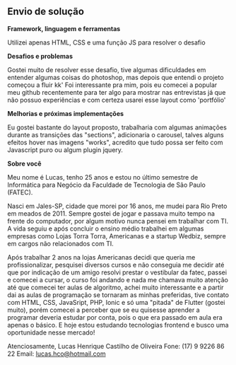 ## Envio de solução

**Framework, linguagem e ferramentas**

Utilizei apenas HTML, CSS e uma função JS para resolver o desafio

**Desafios e problemas**

Gostei muito de resolver esse desafio, tive algumas dificuldades em entender algumas coisas do photoshop, mas depois que entendi o projeto começou a fluir kk'
Foi interessante pra mim, pois eu comecei a popular meu github recentemente para ter algo para mostrar nas entrevistas já que não possuo experiências e com certeza usarei esse layout como 'portfólio'

**Melhorias e próximas implementações**

Eu gostei bastante do layout proposto, trabalharia com algumas animações durante as transições das "sections", adicionaria o carousel, talves alguns efeitos hover nas imagens "works", acredito que tudo possa ser feito com Javascript puro ou algum plugin jquery.

**Sobre você**

Meu nome é Lucas, tenho 25 anos e estou no último semestre de Informática para Negócio da Faculdade de Tecnologia de São Paulo (FATEC).

Nasci em Jales-SP, cidade que morei por 16 anos, me mudei para Rio Preto em meados de 2011. Sempre gostei de jogar e passava muito tempo na frente do computador, por algum motivo nunca pensei em trabalhar com TI. A vida seguiu e após concluir o ensino médio trabalhei em algumas empresas como Lojas Torra Torra, Americanas e a startup Wedbiz, sempre em cargos não relacionados com TI.

Após trabalhar 2 anos na lojas Americanas decidi que queria me profissionalizar, pesquisei diversos cursos e não conseguia me decidir até que por indicação de um amigo resolvi prestar o vestibular da fatec, passei e comecei a cursar, o curso foi andando e nada me chamava muito atenção até que comecei ter aulas de algoritmo, achei muito interessante e a partir dai as aulas de programação se tornaram as minhas preferidas, tive contato com HTML, CSS, JavaSript, PHP, Ionic e só uma "pitada" de Flutter (gostei muito), porém comecei a perceber que se eu quisesse aprender a programar deveria estudar por conta, pois o que era passado em aula era apenas o básico. 
E hoje estou estudando tecnologias frontend e busco uma oportunidade nesse mercado!

Atenciosamente,
Lucas Henrique Castilho de Oliveira
Fone: (17) 9 9226 86 22
Email: lucas.hco@hotmail.com​



